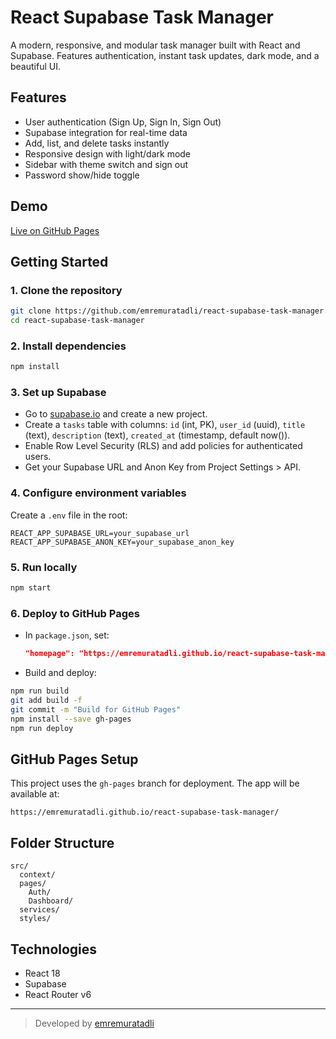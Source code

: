 # React Supabase Task Manager

A modern, responsive, and modular task manager built with React and Supabase. Features authentication, instant task updates, dark mode, and a beautiful UI.

## Features

- User authentication (Sign Up, Sign In, Sign Out)
- Supabase integration for real-time data
- Add, list, and delete tasks instantly
- Responsive design with light/dark mode
- Sidebar with theme switch and sign out
- Password show/hide toggle

## Demo

[Live on GitHub Pages](https://emremuratadli.github.io/react-supabase-task-manager/)

## Getting Started

### 1. Clone the repository

```bash
git clone https://github.com/emremuratadli/react-supabase-task-manager.git
cd react-supabase-task-manager
```

### 2. Install dependencies

```bash
npm install
```

### 3. Set up Supabase

- Go to [supabase.io](https://supabase.io) and create a new project.
- Create a `tasks` table with columns: `id` (int, PK), `user_id` (uuid), `title` (text), `description` (text), `created_at` (timestamp, default now()).
- Enable Row Level Security (RLS) and add policies for authenticated users.
- Get your Supabase URL and Anon Key from Project Settings > API.

### 4. Configure environment variables

Create a `.env` file in the root:

```
REACT_APP_SUPABASE_URL=your_supabase_url
REACT_APP_SUPABASE_ANON_KEY=your_supabase_anon_key
```

### 5. Run locally

```bash
npm start
```

### 6. Deploy to GitHub Pages

- In `package.json`, set:
  ```json
  "homepage": "https://emremuratadli.github.io/react-supabase-task-manager"
  ```
- Build and deploy:

```bash
npm run build
git add build -f
git commit -m "Build for GitHub Pages"
npm install --save gh-pages
npm run deploy
```

## GitHub Pages Setup

This project uses the `gh-pages` branch for deployment. The app will be available at:

```
https://emremuratadli.github.io/react-supabase-task-manager/
```

## Folder Structure

```
src/
  context/
  pages/
    Auth/
    Dashboard/
  services/
  styles/
```

## Technologies

- React 18
- Supabase
- React Router v6

---

> Developed by [emremuratadli](https://github.com/emremuratadli)
